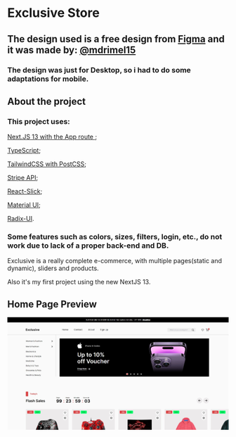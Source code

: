 # Exclusive Store

## The design used is a free design from [Figma](https://www.figma.com/) and it was made by: [@mdrimel15](https://www.figma.com/@mdrimel15)

### The design was just for Desktop, so i had to do some adaptations for mobile.

## About the project

### This project uses:

[Next.JS 13 with the App route ](https://nextjs.org/docs);

[TypeScript](https://www.typescriptlang.org/);

[TailwindCSS with PostCSS](https://tailwindcss.com/docs/installation/using-postcss);

[Stripe API](https://stripe.com/docs/api);

[React-Slick](https://react-slick.neostack.com/);

[Material UI](https://mui.com/);

[Radix-UI](https://www.radix-ui.com/).

### Some features such as colors, sizes, filters, login, etc., do not work due to lack of a proper back-end and DB.

Exclusive is a really complete e-commerce, with multiple pages(static and dynamic), sliders and products.

Also it's my first project using the new NextJS 13.

## Home Page Preview

<img src="/public/home.jpg" alt="Home page" title="Home page">
